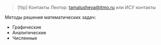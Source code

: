 >[!tip] Контакты
>Лектор: tamalusheva@itmo.ru или ИСУ контакты

Методы решения математических задач:
- Графические
- Аналитические
- Численные
